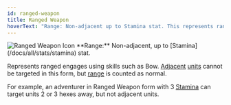 ```yaml
---
id: ranged-weapon
title: Ranged Weapon
hoverText: "Range: Non-adjacent up to Stamina stat. This represents ranged engages using skills such as Bow. Adjacent units cannot be targeted in this form, but range is counted as normal."
---
```


<img src="/icons/ranged-weapon.svg" alt="Ranged Weapon Icon" />
**Range:** Non-adjacent, up to [Stamina](/docs/all/stats/stamina) stat.

Represents ranged engages using skills such as Bow. [Adjacent](/docs/all/glossary/adjacent) [units](/docs/all/glossary/unit) cannot be targeted in this form, but [range](/docs/all/glossary/range) is counted as normal.

For example, an adventurer in Ranged Weapon form with 3 [Stamina](/docs/all/stats/stamina) can target units 2 or 3 hexes away, but not adjacent units.
